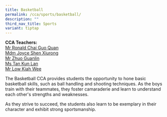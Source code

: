 ```yaml
---
title: Basketball
permalink: /cca/sports/basketball/
description: ""
third_nav_title: Sports
variant: tiptap
---
```

<p><strong>CCA Teachers:</strong><br><a href="mailto:Chai_Guo_Quan@schools.gov.sg" rel="noopener noreferrer nofollow" target="_blank">Mr Ronald Chai Guo Quan</a><br><a href="mailto:Shen_Xiurong_Joyce@schools.gov.sg" rel="noopener noreferrer nofollow" target="_blank">Mdm Joyce Shen Xiurong</a><br><a href="mailto:Zhuo_Guanlin@schools.gov.sg" rel="noopener noreferrer nofollow" target="_blank">Mr Zhuo Guanlin</a><br><a href="mailto:Tan_Kun_Lan@schools.gov.sg" rel="noopener noreferrer nofollow" target="_blank">Ms Tan Kun Lan</a><br><a href="mailto:Low_Kiah_Wee@schools.gov.sg" rel="noopener noreferrer nofollow" target="_blank">Mr Low Kiah Wee</a></p><p></p><p>The Basketball CCA provides students the opportunity to hone basic basketball skills, such as ball handling and shooting techniques. As the boys train with their teammates, they foster camaraderie and learn to understand each other's strengths and weaknesses.</p><p>As they strive to succeed, the students also learn to be exemplary in their character and exhibit strong sportsmanship.</p>